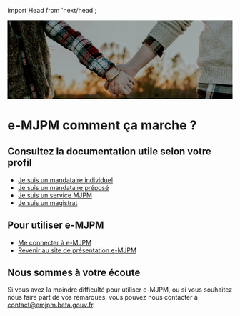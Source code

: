 import Head from 'next/head';

<Head>
 <title>Documentation Services</title>
</Head>

![banner](/static/images/home-banner.jpg)

# e-MJPM comment ça marche ?

## Consultez la documentation utile selon votre profil

 - [Je suis un mandataire individuel](./individuels)
 - [Je suis un mandataire préposé](./preposes)
 - [Je suis un service MJPM](./services)
 - [Je suis un magistrat](./magistrats)

## Pour utiliser e-MJPM

 - [Me connecter à e-MJPM](http://emjpm.num.social.gouv.fr)
 - [Revenir au site de présentation e-MJPM](http://emjpm.beta.gouv.fr)

## Nous sommes à votre écoute

Si vous avez la moindre difficulté pour utiliser e-MJPM, ou si vous souhaitez nous faire part de vos remarques, vous pouvez nous contacter à [contact@emjpm.beta.gouv.fr](mailto:contact@emjpm.beta.gouv.fr).
